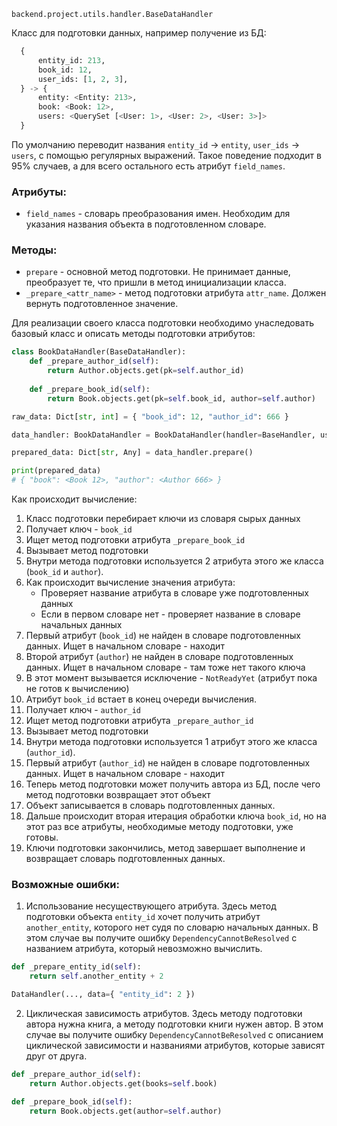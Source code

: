 `backend.project.utils.handler.BaseDataHandler`

Класс для подготовки данных, например получение из БД:

```python
  {
      entity_id: 213,
      book_id: 12,
      user_ids: [1, 2, 3],
  } -> {
      entity: <Entity: 213>,
      book: <Book: 12>,
      users: <QuerySet [<User: 1>, <User: 2>, <User: 3>]>
  }
```

По умолчанию переводит названия `entity_id` -\> `entity`, `user_ids` -\> `users`, с помощью регулярных выражений. Такое поведение подходит в 95% случаев, а для всего остального есть атрибут `field_names`.

### Атрибуты:

* `field_names` - словарь преобразования имен. Необходим для указания названия объекта в подготовленном словаре.

### Методы:

* `prepare` - основной метод подготовки. Не принимает данные, преобразует те, что пришли в метод инициализации класса.
* `_prepare_<attr_name>` - метод подготовки атрибута `attr_name`. Должен вернуть подготовленное значение.

Для реализации своего класса подготовки необходимо унаследовать базовый класс и описать методы подготовки атрибутов:

```python
class BookDataHandler(BaseDataHandler):
    def _prepare_author_id(self):
        return Author.objects.get(pk=self.author_id)
        
    def _prepare_book_id(self):
        return Book.objects.get(pk=self.book_id, author=self.author)

raw_data: Dict[str, int] = { "book_id": 12, "author_id": 666 }

data_handler: BookDataHandler = BookDataHandler(handler=BaseHandler, user=user, data=raw_data)

prepared_data: Dict[str, Any] = data_handler.prepare()

print(prepared_data)
# { "book": <Book 12>, "author": <Author 666> }
```

Как происходит вычисление:

 1. Класс подготовки перебирает ключи из словаря сырых данных
 2. Получает ключ - `book_id`
 3. Ищет метод подготовки атрибута `_prepare_book_id`
 4. Вызывает метод подготовки
 5. Внутри метода подготовки используется 2 атрибута этого же класса (`book_id` и `author`).
 6. Как происходит вычисление значения атрибута:
    * Проверяет название атрибута в словаре уже подготовленных данных
    * Если в первом словаре нет - проверяет название в словаре начальных данных
 7. Первый атрибут (`book_id`) не найден в словаре подготовленных данных. Ищет в начальном словаре - находит
 8. Второй атрибут (`author`) не найден в словаре подготовленных данных. Ищет в начальном словаре - там тоже нет такого ключа
 9. В этот момент вызывается исключение - `NotReadyYet` (атрибут пока не готов к вычислению)
10. Атрибут `book_id` встает в конец очереди вычисления.
11. Получает ключ - `author_id`
12. Ищет метод подготовки атрибута `_prepare_author_id`
13. Вызывает метод подготовки
14. Внутри метода подготовки используется 1 атрибут этого же класса (`author_id`).
15. Первый атрибут (`author_id`) не найден в словаре подготовленных данных. Ищет в начальном словаре - находит
16. Теперь метод подготовки может получить автора из БД, после чего метод подготовки возвращает этот объект
17. Объект записывается в словарь подготовленных данных.
18. Дальше происходит вторая итерация обработки ключа `book_id`, но на этот раз все атрибуты, необходимые методу подготовки, уже готовы.
19. Ключи подготовки закончились, метод завершает выполнение и возвращает словарь подготовленных данных.


### Возможные ошибки:
1. Использование несуществующего атрибута. Здесь метод подготовки объекта `entity_id` хочет получить атрибут `another_entity`, которого нет судя по словарю начальных данных. В этом случае вы получите ошибку `DependencyCannotBeResolved` с названием атрибута, который невозможно вычислить.

```python
def _prepare_entity_id(self):
    return self.another_entity + 2

DataHandler(..., data={ "entity_id": 2 })

```

2. Циклическая зависимость атрибутов. Здесь методу подготовки автора нужна книга, а методу подготовки книги нужен автор. В этом случае вы получите ошибку `DependencyCannotBeResolved` с описанием циклической зависимости и названиями атрибутов, которые зависят друг от друга.


```python
def _prepare_author_id(self):
    return Author.objects.get(books=self.book)

def _prepare_book_id(self):
    return Book.objects.get(author=self.author)
```